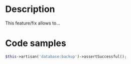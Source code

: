 <!--
Thanks for contributing to this package! We only accept PR to the latest stable version.

If you're pushing a Feature:
- Title it: "[X.x] This new feature"
- Describe what the new feature enables
- Show a small code snippet of the new feature
- Ensure it doesn't break backward compatibility.

If you're pushing a Fix:
- Title it: "[X.x] FIX: The bug name"
- Describe how it fixes in a few words.
- Ensure it doesn't break backward compatibility.

All Pull Requests run with extensive tests for stable and latest versions of PHP and Laravel. 
Ensure your tests pass or your PR may be taken down.
-->

# Description

This feature/fix allows to...

# Code samples

```php
$this->artisan('database:backup')->assertSuccessful();
```
